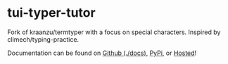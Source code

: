 # tui-typer-tutor

Fork of kraanzu/termtyper with a focus on special characters. Inspired by climech/typing-practice.

Documentation can be found on [Github (./docs)](./docs), [PyPi](https://pypi.org/project/tui_typer_tutor/), or [Hosted](https://tui-typer-tutor.kyleking.me/)!

